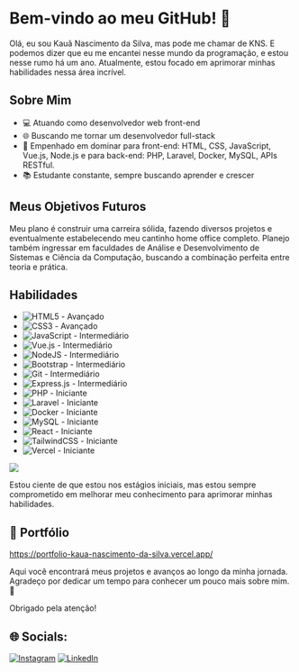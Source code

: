 # Bem-vindo ao meu GitHub! 👋

Olá, eu sou Kauã Nascimento da Silva, mas pode me chamar de KNS. E podemos dizer que eu me encantei nesse mundo da programação, e estou nesse rumo há um ano. Atualmente, estou focado em aprimorar minhas habilidades nessa área incrível.

## Sobre Mim

- 💻 Atuando como desenvolvedor web front-end
- 🌐 Buscando me tornar um desenvolvedor full-stack
- 🚀 Empenhado em dominar para front-end: HTML, CSS, JavaScript, Vue.js, Node.js e para back-end: PHP, Laravel, Docker, MySQL, APIs RESTful.
- 📚 Estudante constante, sempre buscando aprender e crescer

## Meus Objetivos Futuros

Meu plano é construir uma carreira sólida, fazendo diversos projetos e eventualmente estabelecendo meu cantinho home office completo. Planejo também ingressar em faculdades de Análise e Desenvolvimento de Sistemas e Ciência da Computação, buscando a combinação perfeita entre teoria e prática.

## Habilidades

- ![HTML5](https://img.shields.io/badge/html5-%23E34F26.svg?style=for-the-badge&logo=html5&logoColor=white) - Avançado
- ![CSS3](https://img.shields.io/badge/css3-%231572B6.svg?style=for-the-badge&logo=css3&logoColor=white) - Avançado
- ![JavaScript](https://img.shields.io/badge/javascript-%23323330.svg?style=for-the-badge&logo=javascript&logoColor=%23F7DF1E) - Intermediário
- ![Vue.js](https://img.shields.io/badge/vue.js-%2335495e.svg?style=for-the-badge&logo=vuedotjs&logoColor=%234FC08D) - Intermediário
- ![NodeJS](https://img.shields.io/badge/node.js-6DA55F?style=for-the-badge&logo=node.js&logoColor=white) - Intermediário
- ![Bootstrap](https://img.shields.io/badge/bootstrap-%238511FA.svg?style=for-the-badge&logo=bootstrap&logoColor=white) - Intermediário
- ![Git](https://img.shields.io/badge/git-%23F05033.svg?style=for-the-badge&logo=git&logoColor=white) - Intermediário
- ![Express.js](https://img.shields.io/badge/express.js-%23404d59.svg?style=for-the-badge&logo=express&logoColor=%2361DAFB) - Intermediário
- ![PHP](https://img.shields.io/badge/php-%23777BB4.svg?style=for-the-badge&logo=php&logoColor=white) - Iniciante
- ![Laravel](https://img.shields.io/badge/laravel-%23FF2D20.svg?style=for-the-badge&logo=laravel&logoColor=white) - Iniciante
- ![Docker](https://img.shields.io/badge/docker-%230db7ed.svg?style=for-the-badge&logo=docker&logoColor=white) - Iniciante
- ![MySQL](https://img.shields.io/badge/mysql-4479A1.svg?style=for-the-badge&logo=mysql&logoColor=white) - Iniciante
- ![React](https://img.shields.io/badge/react-%2320232a.svg?style=for-the-badge&logo=react&logoColor=%2361DAFB) - Iniciante
- ![TailwindCSS](https://img.shields.io/badge/tailwindcss-%2338B2AC.svg?style=for-the-badge&logo=tailwind-css&logoColor=white) - Iniciante
- ![Vercel](https://img.shields.io/badge/vercel-%23000000.svg?style=for-the-badge&logo=vercel&logoColor=white) - Iniciante

![](https://github-readme-stats.vercel.app/api/top-langs/?username=knsxl&theme=dark&hide_border=false&include_all_commits=false&count_private=false&layout=compact)

Estou ciente de que estou nos estágios iniciais, mas estou sempre comprometido em melhorar meu conhecimento para aprimorar minhas habilidades.

## 👤 Portfólio

https://portfolio-kaua-nascimento-da-silva.vercel.app/

Aqui você encontrará meus projetos e avanços ao longo da minha jornada. Agradeço por dedicar um tempo para conhecer um pouco mais sobre mim. 🚀

Obrigado pela atenção!

## 🌐 Socials:
[![Instagram](https://img.shields.io/badge/Instagram-%23E4405F.svg?logo=Instagram&logoColor=white)](https://instagram.com/kns.zx)
[![LinkedIn](https://img.shields.io/badge/LinkedIn-%230077B5.svg?logo=linkedin&logoColor=white)](https://www.linkedin.com/in/kauã-nascimento-da-silva)

